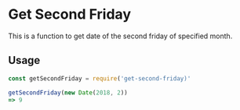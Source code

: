 # Get Second Friday
This is a function to get date of the second friday of specified month.

## Usage

```js
const getSecondFriday = require('get-second-friday)'

getSecondFriday(new Date(2018, 2))
=> 9
```
